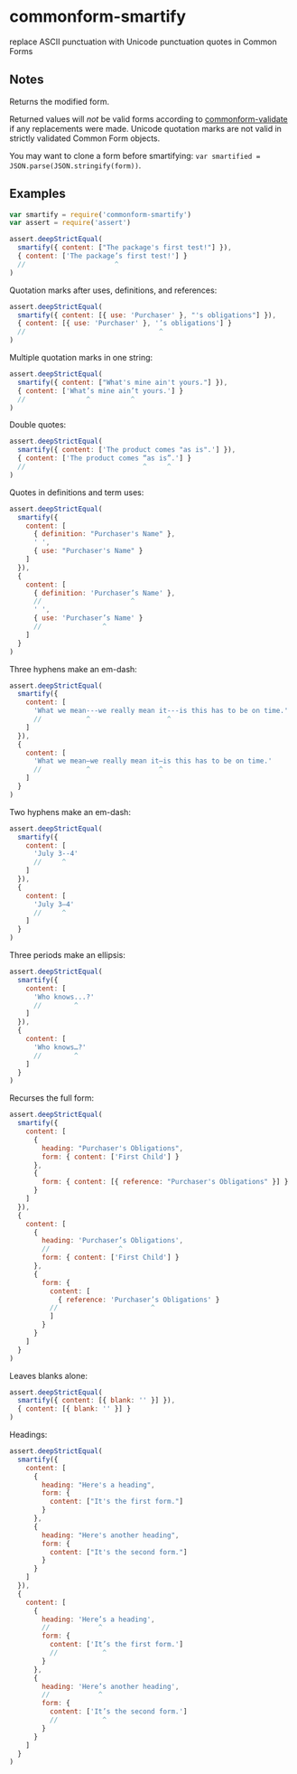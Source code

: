 # commonform-smartify

replace ASCII punctuation with Unicode punctuation quotes in Common Forms

## Notes

Returns the modified form.

Returned values will _not_ be valid forms according to [commonform-validate](https://www.npmjs.com/package/commonform-validate) if any replacements were made.  Unicode quotation marks are not valid in strictly validated Common Form objects.

You may want to clone a form before smartifying: `var smartified = JSON.parse(JSON.stringify(form))`.

## Examples

```javascript
var smartify = require('commonform-smartify')
var assert = require('assert')

assert.deepStrictEqual(
  smartify({ content: ["The package's first test!"] }),
  { content: ['The package’s first test!'] }
  //                      ^
)
```

Quotation marks after uses, definitions, and references:

```javascript
assert.deepStrictEqual(
  smartify({ content: [{ use: 'Purchaser' }, "'s obligations"] }),
  { content: [{ use: 'Purchaser' }, '’s obligations'] }
  //                                 ^
)
```

Multiple quotation marks in one string:

```javascript
assert.deepStrictEqual(
  smartify({ content: ["What's mine ain't yours."] }),
  { content: ['What’s mine ain’t yours.'] }
  //               ^          ^
)
```

Double quotes:

```javascript
assert.deepStrictEqual(
  smartify({ content: ['The product comes "as is".'] }),
  { content: ['The product comes “as is”.'] }
  //                             ^     ^
)
```

Quotes in definitions and term uses:

```javascript
assert.deepStrictEqual(
  smartify({
    content: [
      { definition: "Purchaser's Name" },
      ' ',
      { use: "Purchaser's Name" }
    ]
  }),
  {
    content: [
      { definition: 'Purchaser’s Name' },
      //                      ^
      ' ',
      { use: 'Purchaser’s Name' }
      //               ^
    ]
  }
)
```

Three hyphens make an em-dash:

```javascript
assert.deepStrictEqual(
  smartify({
    content: [
      'What we mean---we really mean it---is this has to be on time.'
      //           ^                   ^
    ]
  }),
  {
    content: [
      'What we mean—we really mean it—is this has to be on time.'
      //           ^                 ^
    ]
  }
)
```

Two hyphens make an em-dash:

```javascript
assert.deepStrictEqual(
  smartify({
    content: [
      'July 3--4'
      //     ^
    ]
  }),
  {
    content: [
      'July 3–4'
      //     ^
    ]
  }
)
```

Three periods make an ellipsis:

```javascript
assert.deepStrictEqual(
  smartify({
    content: [
      'Who knows...?'
      //        ^
    ]
  }),
  {
    content: [
      'Who knows…?'
      //        ^
    ]
  }
)
```
Recurses the full form:

```javascript
assert.deepStrictEqual(
  smartify({
    content: [
      {
        heading: "Purchaser's Obligations",
        form: { content: ['First Child'] }
      },
      {
        form: { content: [{ reference: "Purchaser's Obligations" }] }
      }
    ]
  }),
  {
    content: [
      {
        heading: 'Purchaser’s Obligations',
        //                 ^
        form: { content: ['First Child'] }
      },
      {
        form: {
          content: [
            { reference: 'Purchaser’s Obligations' }
          //                       ^
          ]
        }
      }
    ]
  }
)
```

Leaves blanks alone:

```javascript
assert.deepStrictEqual(
  smartify({ content: [{ blank: '' }] }),
  { content: [{ blank: '' }] }
)
```

Headings:

```javascript
assert.deepStrictEqual(
  smartify({
    content: [
      {
        heading: "Here's a heading",
        form: {
          content: ["It's the first form."]
        }
      },
      {
        heading: "Here's another heading",
        form: {
          content: ["It's the second form."]
        }
      }
    ]
  }),
  {
    content: [
      {
        heading: 'Here’s a heading',
        //            ^
        form: {
          content: ['It’s the first form.']
          //           ^
        }
      },
      {
        heading: 'Here’s another heading',
        //            ^
        form: {
          content: ['It’s the second form.']
          //           ^
        }
      }
    ]
  }
)
```
